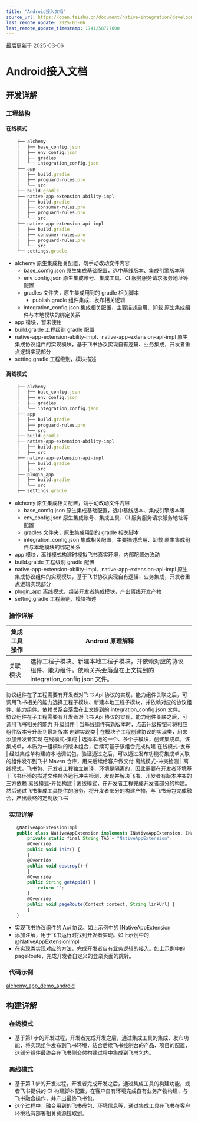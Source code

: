 ```yaml
---
title: "Android接入文档"
source_url: https://open.feishu.cn/document/native-integration/development-guide/android-access-documentation
last_remote_update: 2025-03-06
last_remote_update_timestamp: 1741258777000
---
```

最后更新于 2025-03-06

# Android接入文档
## 开发详解
### 工程结构
#### 在线模式

```javascript 
    ├── alchemy
    │   ├── base_config.json
    │   ├── env_config.json
    │   ├── gradles
    │   └── integration_config.json
    ├── app
    │   ├── build.gradle
    │   ├── proguard-rules.pro
    │   └── src
    ├── build.gradle
    ├── native-app-extension-ability-impl
    │   ├── build.gradle
    │   ├── consumer-rules.pro
    │   ├── proguard-rules.pro
    │   └── src
    ├── native-app-extension-api-impl
    │   ├── build.gradle
    │   ├── consumer-rules.pro
    │   ├── proguard-rules.pro
    │   └── src
    └── settings.gradle

``` 

- alchemy 原生集成相关配置，勿手动改动文件内容
    - base_config.json 原生集成基础配置，选中基线版本、集成引擎版本等
    - env_config.json 原生集成账号、集成工具、CI 服务服务请求服务地址等配置
    - gradles 文件夹，原生集成用到的 gradle 相关脚本
        - publish.gradle 组件集成、发布相关逻辑
    - integration_config.json 集成相关配置，主要描述启用、卸载 原生集成组件与本地模块的绑定关系
- app 模块，暂未使用
- build.gralde 工程级别 gradle 配置
- native-app-extension-ability-impl、native-app-extension-api-impl 原生集成协议组件的实现模块，基于飞书协议实现自有逻辑、业务集成，开发者重点逻辑实现部分
- setting.gradle 工程级别，模块描述

#### 离线模式

```javascript 
    ├── alchemy
    │   ├── base_config.json
    │   ├── env_config.json
    │   ├── gradles
    │   └── integration_config.json
    ├── app
    │   ├── build.gradle
    │   ├── proguard-rules.pro
    │   └── src
    ├── build.gradle
    ├── native-app-extension-ability-impl
    │   ├── build.gradle
    │   ├── src
    ├── native-app-extension-api-impl
    │   ├── build.gradle
    │   ├── src
    ├── plugin_app
    │   ├── build.gradle
    │   └── src
    ├── settings.gradle

```

- alchemy 原生集成相关配置，勿手动改动文件内容
    - base_config.json 原生集成基础配置，选中基线版本、集成引擎版本等
    - env_config.json 原生集成账号、集成工具、CI 服务服务请求服务地址等配置
    - gradles 文件夹，原生集成用到的 gradle 相关脚本
    - integration_config.json 集成相关配置，主要描述启用、卸载 原生集成组件与本地模块的绑定关系
- app 模块，离线模式构建时模拟飞书真实环境，内部配置勿改动
- build.gralde 工程级别 gradle 配置
- native-app-extension-ability-impl、native-app-extension-api-impl 原生集成协议组件的实现模块，基于飞书协议实现自有逻辑、业务集成，开发者重点逻辑实现部分
- plugin_app 离线模式，组装开发者集成模块，产出离线开发产物
- setting.gradle 工程级别，模块描述

###   操作详解

集成工具操作 | Android 原理解释
--- | ---
关联模块 | 选择工程子模块、新建本地工程子模块，并依赖对应的协议组件、能力组件。依赖关系会落盘在上文提到的 integration_config.json 文件。  
协议组件在子工程需要有开发者对飞书 Api 协议的实现，能力组件关联之后，可调用飞书相关的能力选择工程子模块、新建本地工程子模块，并依赖对应的协议组件、能力组件。依赖关系会落盘在上文提到的 integration_config.json 文件。  
协议组件在子工程需要有开发者对飞书 Api 协议的实现，能力组件关联之后，可调用飞书相关的能力
升级组件 | 当基线组件有新版本时，点击升级按钮可将相应组件版本号升级到最新版本
创建实现类 | 在模块子工程创建协议的实现类，用来添加开发者实现
在线模式-集成 | 选择本地的一个、多个子模块，创建集成单。该集成单，本质为一组模块的版本组合，后续可基于该组合完成构建
在线模式-发布 | 经过集成单构建的本地调试包，验证通过之后，可以通过发布功能将集成单关联的组件发布到飞书 Maven 仓库，用来后续给客户做交付
离线模式-冲突检测 | 离线模式，飞书包、开发者工程独立编译，环境是隔离的，因此需要在开发者环境基于飞书环境的描述文件额外运行冲突检测，发现并解决飞书、开发者有版本冲突的三方依赖
离线模式-开始构建 | 离线模式，在开发者工程完成开发者部分的构建。然后通过飞书集成工具提供的服务，将开发者部分的构建产物，与飞书母包完成融合，产出最终的定制版飞书

###   实现详解

```javascript 
    @NativeAppExtensionImpl
    public class NativeAppExtension implements INativeAppExtension, INativeAppPageRouter {
        private static final String TAG = "NativeAppExtension";
        @Override
        public void init() {
        }
        @Override
        public void destroy() {
        }
        @Override
        public String getAppId() {
            return "";
        }
        @Override
        public void pageRoute(Context context, String linkUrl) {
        }
    }
```
- 实现飞书协议组件的 Api 协议。如上示例中的 INativeAppExtension
- 添加注解，用于飞书运行时找到开发者实现。如上示例中的 @NativeAppExtensionImpl
- 在实现类实现对应的方法，完成开发者自有业务逻辑的接入。如上示例中的 pageRoute，完成开发者自定义的登录页面的跳转。

###   代码示例
[alchemy_app_demo_android](http://github.com/larksuite/alchemy_app_demo/blob/main/alchemy_app_demo_android/README.md)

## 构建详解
###   在线模式
- 基于第1 步的开发过程，开发者完成开发之后，通过集成工具的集成、发布功能，将实现组件发布到飞书环境，结合后续飞书控制台的产品、项目的配置，这部分组件最终会在飞书侧交付构建过程中集成到飞书包内。

###   离线模式
- 基于第 1 步的开发过程，开发者完成开发之后，通过集成工具的构建功能，或者飞书提供的 CI 构建脚本配置，在客户自有环境完成自有业务产物构建、与飞书融合操作，并产出最终飞书包。
- 这个过程中，融合用到的飞书母包、环境信息等，通过集成工具在飞书在客户环境私有部署相关资源拉取到。
